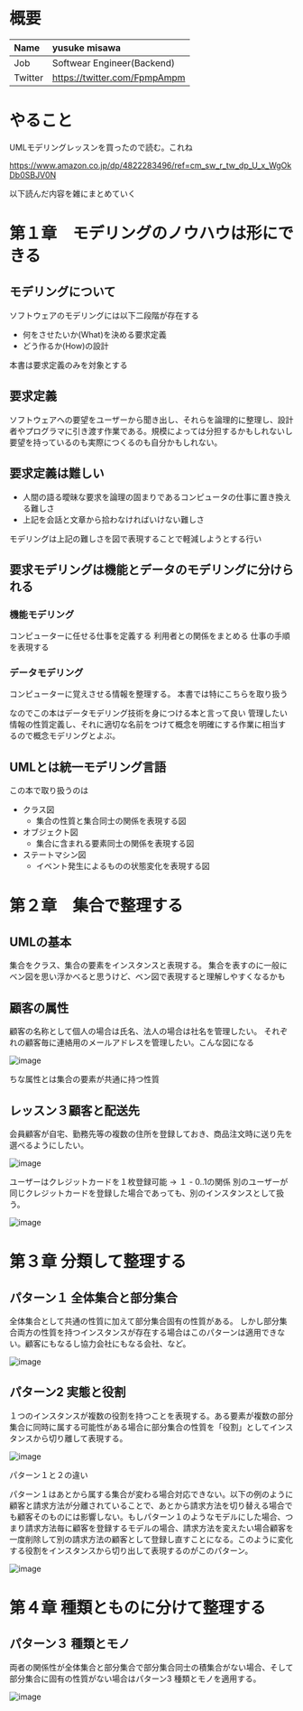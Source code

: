 # 概要

| Name | yusuke misawa |
|:-----------|:------------|
| Job | Softwear Engineer(Backend) |
| Twitter | https://twitter.com/FpmpAmpm |

# やること
UMLモデリングレッスンを買ったので読む。これね

https://www.amazon.co.jp/dp/4822283496/ref=cm_sw_r_tw_dp_U_x_WgOkDb0SBJV0N 

以下読んだ内容を雑にまとめていく

# 第１章　モデリングのノウハウは形にできる
## モデリングについて
ソフトウェアのモデリングには以下二段階が存在する

* 何をさせたいか(What)を決める要求定義
* どう作るか(How)の設計

本書は要求定義のみを対象とする

## 要求定義
ソフトウェアへの要望をユーザーから聞き出し、それらを論理的に整理し、設計者やプログラマに引き渡す作業である。規模によっては分担するかもしれないし要望を持っているのも実際につくるのも自分かもしれない。

## 要求定義は難しい
* 人間の語る曖昧な要求を論理の固まりであるコンピュータの仕事に置き換える難しさ
* 上記を会話と文章から拾わなければいけない難しさ

モデリングは上記の難しさを図で表現することで軽減しようとする行い

## 要求モデリングは機能とデータのモデリングに分けられる

### 機能モデリング
コンピューターに任せる仕事を定義する
利用者との関係をまとめる
仕事の手順を表現する

### データモデリング
コンピューターに覚えさせる情報を整理する。
本書では特にこちらを取り扱う

なのでこの本はデータモデリング技術を身につける本と言って良い
管理したい情報の性質定義し、それに適切な名前をつけて概念を明確にする作業に相当するので概念モデリングとよぶ。

## UMLとは統一モデリング言語
この本で取り扱うのは
* クラス図
    * 集合の性質と集合同士の関係を表現する図
* オブジェクト図
    * 集合に含まれる要素同士の関係を表現する図
* ステートマシン図
    * イベント発生によるものの状態変化を表現する図

# 第２章　集合で整理する

## UMLの基本
集合をクラス、集合の要素をインスタンスと表現する。
集合を表すのに一般にベン図を思い浮かべると思うけど、ベン図で表現すると理解しやすくなるかも

## 顧客の属性
顧客の名称として個人の場合は氏名、法人の場合は社名を管理したい。
それぞれの顧客毎に連絡用のメールアドレスを管理したい。こんな図になる


![image](https://user-images.githubusercontent.com/25860926/61178855-e52c3a00-a631-11e9-9dea-3e902556638b.png)

ちな属性とは集合の要素が共通に持つ性質

## レッスン３顧客と配送先

会員顧客が自宅、勤務先等の複数の住所を登録しておき、商品注文時に送り先を選べるようにしたい。

![image](https://user-images.githubusercontent.com/25860926/61180363-1d427580-a650-11e9-81c1-61e7d3a8e63e.png)

ユーザーはクレジットカードを１枚登録可能 → １ - 0..1の関係
別のユーザーが同じクレジットカードを登録した場合であっても、別のインスタンスとして扱う。

![image](https://user-images.githubusercontent.com/25860926/61180547-02bdcb80-a653-11e9-8ee5-0f242c099a7f.png)

# 第３章 分類して整理する

## パターン１ 全体集合と部分集合
全体集合として共通の性質に加えて部分集合固有の性質がある。
しかし部分集合両方の性質を持つインスタンスが存在する場合はこのパターンは適用できない。顧客にもなるし協力会社にもなる会社、など。

![image](https://user-images.githubusercontent.com/25860926/61180958-f9842d00-a659-11e9-89f9-521c5782fce6.png)

## パターン2 実態と役割
１つのインスタンスが複数の役割を持つことを表現する。ある要素が複数の部分集合に同時に属する可能性がある場合に部分集合の性質を「役割」としてインスタンスから切り離して表現する。

![image](https://user-images.githubusercontent.com/25860926/61181122-a2338c00-a65c-11e9-958e-32d10f5186b0.png)


パターン１と２の違い

パターン１はあとから属する集合が変わる場合対応できない。以下の例のように顧客と請求方法が分離されていることで、あとから請求方法を切り替える場合でも顧客そのものには影響しない。もしパターン１のようなモデルにした場合、つまり請求方法毎に顧客を登録するモデルの場合、請求方法を変えたい場合顧客を一度削除して別の請求方法の顧客として登録し直すことになる。このように変化する役割をインスタンスから切り出して表現するのがこのパターン。

![image](https://user-images.githubusercontent.com/25860926/61181279-08b9a980-a65f-11e9-9e89-09007ad3251e.png)

# 第４章 種類とものに分けて整理する

## パターン３ 種類とモノ

両者の関係性が全体集合と部分集合で部分集合同士の積集合がない場合、そして部分集合に固有の性質がない場合はパターン3 種類とモノを適用する。

![image](https://user-images.githubusercontent.com/25860926/61181631-1160ae80-a664-11e9-9be8-283cd1e7f422.png)






